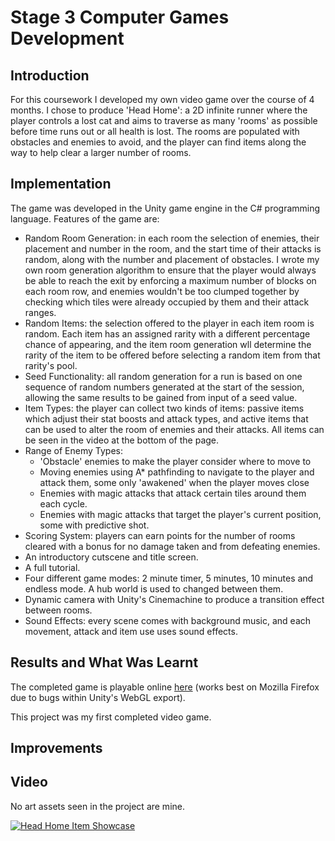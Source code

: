 # Stage 3 Computer Games Development

## Introduction 
For this coursework I developed my own video game over the course of 4 months. I chose to produce 'Head Home': a 2D infinite runner where the player controls a lost cat and aims to traverse as many 'rooms' as possible before time runs out or all health is lost. The rooms are populated with obstacles and enemies to avoid, and the player can find items along the way to help clear a larger number of rooms. 

## Implementation
The game was developed in the Unity game engine in the C# programming language. Features of the game are:

* Random Room Generation: in each room the selection of enemies, their placement and number in the room, and the start time of their attacks is random, along with the number and placement of obstacles. I wrote my own room generation algorithm to ensure that the player would always be able to reach the exit by enforcing a maximum number of blocks on each room row, and enemies wouldn't be too clumped together by checking which tiles were already occupied by them and their attack ranges.
* Random Items: the selection offered to the player in each item room is random. Each item has an assigned rarity with a different percentage chance of appearing, and the item room generation wll determine the rarity of the item to be offered before selecting a random item from that rarity's pool. 
* Seed Functionality: all random generation for a run is based on one sequence of random numbers generated at the start of the session, allowing the same results to be gained from input of a seed value. 
* Item Types: the player can collect two kinds of items: passive items which adjust their stat boosts and attack types, and active items that can be used to alter the room of enemies and their attacks. All items can be seen in the video at the bottom of the page.
* Range of Enemy Types: 
  * 'Obstacle' enemies to make the player consider where to move to
  * Moving enemies using A* pathfinding to navigate to the player and attack them, some only 'awakened' when the player moves close
  * Enemies with magic attacks that attack certain tiles around them each cycle.
  * Enemies with magic attacks that target the player's current position, some with predictive shot. 
* Scoring System: players can earn points for the number of rooms cleared with a bonus for no damage taken and from defeating enemies. 
* An introductory cutscene and title screen. 
* A full tutorial.
* Four different game modes: 2 minute timer, 5 minutes, 10 minutes and endless mode. A hub world is used to changed between them. 
* Dynamic camera with Unity's Cinemachine to produce a transition effect between rooms. 
* Sound Effects: every scene comes with background music, and each movement, attack and item use uses sound effects. 

## Results and What Was Learnt
The completed game is playable online [here](https://eleanoot.github.io/HEADHOME/index.html) (works best on Mozilla Firefox due to bugs within Unity's WebGL export). 

This project was my first completed video game.

## Improvements

## Video
No art assets seen in the project are mine.

[![Head Home Item Showcase](http://img.youtube.com/vi/aAaEPwPSld8E/0.jpg)](http://www.youtube.com/watch?v=aAaEPwPSld8 "Head Home Item Showcase")
